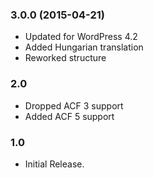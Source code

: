 ### 3.0.0 (2015-04-21)
- Updated for WordPress 4.2
- Added Hungarian translation
- Reworked structure

### 2.0
- Dropped ACF 3 support
- Added ACF 5 support

### 1.0
- Initial Release.
